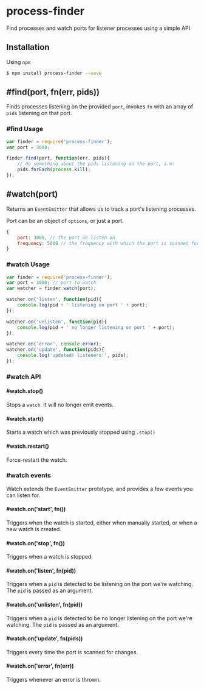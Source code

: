 # process-finder

Find processes and watch ports for listener processes using a simple API

## Installation

Using `npm`

```bash
$ npm install process-finder --save
```

## #find(port, fn(err, pids))

Finds processes listening on the provided `port`, invokes `fn` with an array of `pids` listening on that port.

### #find Usage

```js
var finder = require('process-finder');
var port = 3000;

finder.find(port, function(err, pids){
    // do something about the pids listening on the port, i.e:
    pids.forEach(process.kill);
});
```

## #watch(port)

Returns an `EventEmitter` that allows us to track a port's listening processes.

Port can be an object of `options`, or just a port.

```js
{
    port: 3000, // the port we listen on
    frequency: 5000 // the frequency with which the port is scanned for changes
}
```

### #watch Usage

```js
var finder = require('process-finder');
var port = 3000; // port to watch
var watcher = finder.watch(port);

watcher.on('listen', function(pid){
    console.log(pid + ' listening on port ' + port);
});

watcher.on('unlisten', function(pid){
    console.log(pid + ' no longer listening on port ' + port);
});

watcher.on('error', console.error);
watcher.on('update', function(pids){
    console.log('updated! listeners:', pids);
});
```

### #watch API

#### #watch.stop()

Stops a `watch`. It will no longer emit events.

#### #watch.start()

Starts a watch which was previously stopped using `.stop()`

#### #watch.restart()

Force-restart the watch.

### #watch events

Watch extends the `EventEmitter` prototype, and provides a few events you can listen for.

#### #watch.on('start', fn())

Triggers when the watch is started, either when manually started, or when a new watch is created.

#### #watch.on('stop', fn())

Triggers when a watch is stopped.

#### #watch.on('listen', fn(pid))

Triggers when a `pid` is detected to be listening on the port we're watching. The `pid` is passed as an argument.

#### #watch.on('unlisten', fn(pid))

Triggers when a `pid` is detected to be no longer listening on the port we're watching. The `pid` is passed as an argument.

#### #watch.on('update', fn(pids))

Triggers every time the port is scanned for changes.

#### #watch.on('error', fn(err))

Triggers whenever an error is thrown.